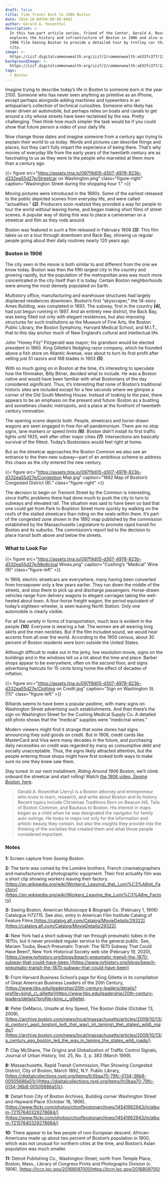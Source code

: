 ```yaml
---
draft: false
title: Time Travel Back to 1906 Boston
date: 2024-10-09T04:00:00.000Z
author: Gerald A. Rosenthal
description: >-
  In this two-part article series, friend of the Center, Gerald A. Rosenthal,
  explores the history and infrastructure of Boston in 1906 and also uses the
  1906 film Seeing Boston to provide a detailed tour by trolley car through the
  city. 
image: >-
  https://iiif.digitalcommonwealth.org/iiif/2/commonwealth:x633fc377/12,646,8908,2839/,700/0/default.jpg
backgroundImage: >-
  https://iiif.digitalcommonwealth.org/iiif/2/commonwealth:x633fc377/12,646,8908,2839/,700/0/default.jpg
tags:
  - Boston
---
```


Imagine trying to describe today’s life in Boston to someone born in the year 2100. Someone who has never seen anything as primitive as an iPhone, except perhaps alongside adding machines and typewriters in an antiquarian’s collection of technical curiosities. Someone who likely has never driven an automobile, but perhaps relies on boats and canals to get around a city whose streets have been reclaimed by the sea. Pretty challenging. Then think how much simpler the task would be if you could show that future person a video of your daily life.

Now change those dates and imagine someone from a century ago trying to explain their world to us today. Words and pictures can describe things and places, but they can’t fully impart the experience of being there. That’s why movies of everyday life from the early years of the twentieth century are as fascinating to us as they were to the people who marveled at them more than a century ago.

{{< figure src="https://assets.tina.io/097f9d05-d307-4978-823b-d332ea55d27e/Streetcar on Washington.png" class="figure-right" caption="Washington Street during the shopping hour 1." >}}

Moving pictures were introduced in the 1890s. Some of the earliest released to the public depicted scenes from everyday life, and were called “actualities.” ***(2)***. Producers soon realized they provided a way for people to tour the world without leaving home, and began making short films of street scenes. A popular way of doing this was to place a cameraman on a streetcar and film as they rode around.

Boston was featured in such a film released in February 1906 ***(3)***. This film takes us on a tour through downtown and Back Bay, showing us regular people going about their daily routines nearly 120 years ago.

### Boston in 1906

The city seen in the movie is both similar to and different from the one we know today. Boston was then the fifth largest city in the country and growing rapidly, but the population of the metropolitan area was much more concentrated in the city itself than it is today. Certain Boston neighborhoods were among the most densely populated on Earth.

Multistory office, manufacturing and warehouse structures had largely displaced residences downtown. Boston’s first “skyscraper,” the 14-story Ames Building, was completed in 1893. The subway, first in the country ***(4),*** had just begun running in 1897. And an entirely new district, the Back Bay, was being filled not only with elegant residences, but also imposing structures for such institutions as the Museum of Fine Arts, the Boston Public Library, the Boston Symphony, Harvard Medical School, and M.I.T., that to this day anchor much of New England’s cultural and intellectual life.

John “Honey Fitz” Fitzgerald was mayor; his grandson would be elected president in 1960. King Gillette’s fledgling razor company, which he founded above a fish store on Atlantic Avenue, was about to turn its first profit after selling just 51 razors and 168 blades in 1903 ***(5)***.

With so much going on in Boston at the time, it’s interesting to speculate how the filmmaker, Billy Bitner, decided what to include. He was a Boston native and would have been familiar with what Bostonians of the day considered significant. Thus, it’s interesting that none of Boston’s traditional historic sites are included except for a few seconds where we glimpse a corner of the Old South Meeting House. Instead of looking to the past, there appears to be an emphasis on the present and future: Boston as a bustling and sometimes chaotic metropolis, and a place at the forefront of twentieth century innovation.

The opening scene depicts both. People, streetcars and horse-drawn wagons are seen engaged in free-for-all pandemonium. There are no stop signs, lane markers or speed limits ***(6)***. Boston didn’t install its first traffic lights until 1925, well after other major cities ***(7)***. Intersections are basically survival of the fittest. Today’s Bostonians would feel right at home.

But as the streetcar approaches the Boston Common we also see an entrance to the then-new subway—part of an ambitious scheme to address this chaos as the city entered the new century.

{{< figure src="https://assets.tina.io/097f9d05-d307-4978-823b-d332ea55d27e/Congestion Map.jpg" caption="1892 Map of Boston’s Congested District (8)." class="figure-right" >}}

The decision to begin on Tremont Street by the Common is interesting, since traffic problems there had done much to push the city to turn to subways and elevated rail. The situation was said to have been so bad that one could get from Park to Boylston Street more quickly by walking on the roofs of the stalled streetcars than riding on the seats within them. It’s part of the congested zone shown in the 1892 map published by the commission established by the Massachusetts Legislature to promote rapid transit for Boston and its suburbs. The commission’s report led to the decision to place transit both above and below the streets.

### What to Look For

{{< figure src="https://assets.tina.io/097f9d05-d307-4978-823b-d332ea55d27e/Medicinal Wines.png" caption="Cushing’s “Medical” Wine (9)" class="figure-left" >}}

In 1906, electric streetcars are everywhere, many having been converted from horsepower only a few years earlier. They run down the middle of the streets, and stop there to pick up and discharge passengers. Horse-drawn vehicles range from delivery wagons to elegant carriages taking the well-heeled about town. A four-horse freight wagon, the period equivalent of today’s eighteen-wheeler, is seen leaving North Station. Only one automobile is clearly visible.

For all the variety in forms of transportation, much less is evident in the people ***(10)***. Everyone is wearing a hat. The women are all wearing long skirts and the men neckties. But if the film included sound, we would hear accents from all over the world. According to the 1900 census, about 30 percent of Boston residents were born outside the United States.

Although difficult to make out in the jerky, low resolution movie, signs on the buildings and in the windows tell us a lot about the time and place. Barber shops appear to be everywhere, often on the second floor, and signs advertising haircuts for 15 cents bring home the effect of decades of inflation.

{{< figure src="https://assets.tina.io/097f9d05-d307-4978-823b-d332ea55d27e/Clothing on Credit.jpg" caption="Sign on Washington St. (11)" class="figure-left" >}}

Billiards seems to have been a popular pastime, with many signs on Washington Street advertising such establishments. And then there’s the sign on Washington Street for the Cushing Medical Supply Co. A detailed still photo shows that the “medical” supplies were “medicinal wines.”

Modern viewers might find it strange that some stores had signs announcing they sold goods on credit. But in 1906, credit cards like MasterCard and Visa were many decades in the future, and purchasing daily necessities on credit was regarded by many as consumptive debt and socially unacceptable. Thus, the signs likely attracted attention, but the people entering those shops might have first looked both ways to make sure no one they knew saw them.

Stay tuned: In our next installment, *Riding Around 1906 Boston*, we’ll climb onboard the streetcar and start rolling! Watch [the 1906 video, *Seeing Boston,* here](https://www.youtube-nocookie.com/embed/32ESCs1AocY?rel=0\&end=667\&autoplay=0).

> Gerald A. Rosenthal (Jerry) is a Boston attorney and entrepreneur who loves to learn, research, and write about Boston and its history. Recent topics include Christmas Traditions Born on Beacon Hill, Tails of Boston Common, and Bauhaus to Boston. His interest in maps began as a child when he was designated the navigator for family auto outings. He looks to maps not only for the information and artistic beauty they contain, but also the insights they provide into the thinking of the societies that created them and what those people considered important.

### **Notes**

**1:** Screen capture from *Seeing Boston*.

**2:** The term was coined by the Lumière brothers, French cinematographers and manufacturers of photographic equipment. Their first actuality film was a short clip showing workers leaving their factory. [https://en.wikipedia.org/wiki/Workers\_Leaving\_the\_Lumi%C3%A8re\_Factory](https://en.wikipedia.org/wiki/Workers_Leaving_the_Lumi%C3%A8re_Factory)

**3:** Seeing Boston, American Mutoscope & Biograph Co. (February 1, 1906) Catalogue H72715. See also, entry in American Film Institute Catalog of Feature Films,[https://catalog.afi.com/Catalog/MovieDetails/29322](https://catalog.afi.com/Catalog/MovieDetails/29322).

**4:** New York had a short subway that ran through pneumatic tubes in the 1870s, but it never provided regular service to the general public. See, Mariam Touba, Beach Pneumatic Transit: The 1870 Subway That Could Have Been?, New York Historical Society web site (February 19, 2020), [https://www.nyhistory.org/blogs/beach-pneumatic-transit-the-1870-subway-that-could-have-been.](https://www.nyhistory.org/blogs/beach-pneumatic-transit-the-1870-subway-that-could-have-been)

**5:** From Harvard Business School’s page for King Gillette in its compilation of Great American Business Leaders of the 20th Century, [https://www.hbs.edu/leadership/20th-century-leaders/details?profile=king\_c\_gillette](https://www.hbs.edu/leadership/20th-century-leaders/details?profile=king_c_gillette).

**6:** Peter DeMarco, Unsafe at Any Speed, The Boston Globe (October 13, 2009), [https://archive.boston.com/news/local/massachusetts/articles/2009/10/13/a\_century\_ago\_boston\_led\_the\_way\_in\_taming\_the\_states\_wild\_roads/](https://archive.boston.com/news/local/massachusetts/articles/2009/10/13/a_century_ago_boston_led_the_way_in_taming_the_states_wild_roads/).

**7:** Clay McShane, The Origins and Globalization of Traffic Control Signals, Journal of Urban History, Vol. 25, No. 3, p. 383 (March 1999).

**8:** Massachusetts. Rapid Transit Commission, Plan Showing Congested District, City of Boston, March 1892, N.Y. Public Library, [https://digitalcollections.nypl.org/items/fc0baa70-79fc-0134-36b8-00505686a51c](https://digitalcollections.nypl.org/items/fc0baa70-79fc-0134-36b8-00505686a51c).

**9:** Detail from City of Boston Archives, Building corner Washington Street and Hayward Place (October 18, 1906), [https://www.flickr.com/photos/cityofbostonarchives/14541662943/in/album-72157640329278684/](https://www.flickr.com/photos/cityofbostonarchives/14541662943/in/album-72157640329278684/)

**10:** There appear to be few people of non-European descent. African-Americans made up about two percent of Boston’s population in 1900, which was not unusual for northern cities at the time, and Boston’s Asian population was much smaller.

**11:** Detroit Publishing Co., Washington Street, north from Temple Place, Boston, Mass., Library of Congress Prints and Photographs Division (c. 1906), [https://lccn.loc.gov/2016809700](https://lccn.loc.gov/2016809700)
